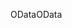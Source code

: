 <span data-ttu-id="fa24f-101">OData</span><span class="sxs-lookup"><span data-stu-id="fa24f-101">OData</span></span>